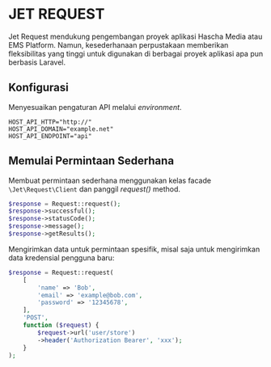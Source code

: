 # JET REQUEST
Jet Request mendukung pengembangan proyek aplikasi Hascha Media atau EMS Platform. Namun, kesederhanaan perpustakaan memberikan fleksibilitas yang tinggi untuk digunakan di berbagai proyek aplikasi apa pun berbasis Laravel.

## Konfigurasi

Menyesuaikan pengaturan API melalui _environment_.
```
HOST_API_HTTP="http://"
HOST_API_DOMAIN="example.net"
HOST_API_ENDPOINT="api"
```

## Memulai Permintaan Sederhana
Membuat permintaan sederhana menggunakan kelas facade ``\Jet\Request\Client`` dan panggil _request()_ method.

```php
$response = Request::request();
$response->successful();
$response->statusCode();
$response->message();
$response->getResults();
```

Mengirimkan data untuk permintaan spesifik, misal saja untuk mengirimkan data kredensial pengguna baru:
```php
$response = Request::request(
    [
        'name' => 'Bob',
        'email' => 'example@bob.com',
        'password' => '12345678',
    ],
    'POST',
    function ($request) {
        $request->url('user/store')
        ->header('Authorization Bearer', 'xxx');
    }
);
```